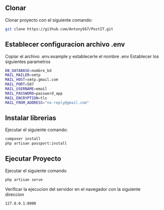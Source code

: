 ## Clonar
Clonar proyecto con el siguiente comando:

```sh
git clone https://github.com/AntonyS67/PostIT.git
```

## Establecer configuracion archivo .env
Copiar el archivo .env.example y establecerle el nombre .env
Establecer los siguientes parametros

```sh
DB_DATABASE=nombre_bd
MAIL_MAILER=smtp
MAIL_HOST=smtp.gmail.com
MAIL_PORT=587
MAIL_USERNAME=email
MAIL_PASSWORD=password_app
MAIL_ENCRYPTION=tls
MAIL_FROM_ADDRESS="no-reply@gmail.com"
```

## Instalar librerias
Ejecutar el siguiente comando:
```sh
composer install
php artisan passport:install
```
## Ejecutar Proyecto
Ejecutar el siguiente comando
```sh
php artisan serve
```
Verificar la ejecucion del servidor en el navegador
con la siguiente direccion
```sh
127.0.0.1:8000
```
